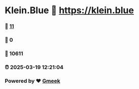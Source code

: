 # Klein.Blue :link: https://klein.blue 
### :page_facing_up: [11](https://klein.blue/tag.html) 
### :speech_balloon: 0 
### :hibiscus: 10611 
### :alarm_clock: 2025-03-19 12:21:04 
### Powered by :heart: [Gmeek](https://github.com/Meekdai/Gmeek)
